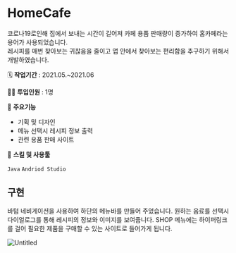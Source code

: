 # HomeCafe
코로나19로인해 집에서 보내는 시간이 길어져 카페 용품 판매량이 증가하여 홈카페라는 용어가 사용되었습니다.<br>
레시피를 매번 찾아보는 귀찮음을 줄이고 앱 안에서 찾아보는 편리함을 추구하기 위해서 개발하였습니다.


🗓️ **작업기간** : 2021.05.~2021.06

👨‍💻 **투입인원** : 1명

📒 **주요기능**

- 기획 및 디자인
- 메뉴 선택시 레시피 정보 출력
- 관련 용품 판매 사이트

🌱 **스킬 및 사용툴**

`Java` `Andriod Studio` 

## 구현

바텀 네비게이션을 사용하여 하단의 메뉴바를 만들어 주었습니다. 
원하는 음료를 선택시 다이얼로그를 통해 레시피의 정보와 이미지를 보여줍니다. 
SHOP 메뉴에는 하이퍼링크를 걸어 필요한 제품을 구매할 수 있는 사이트로 들어가게 됩니다.


![Untitled](https://github.com/danikaaa/HomeCafe/assets/82324322/3f04fae1-9eaa-40b7-a891-d04de70ae2e1)
